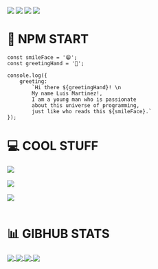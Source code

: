 
<!-- ICONS -->
![](https://img.shields.io/badge/Code-JavaScript-informational?style=flat&logo=javascript&logoColor=f0e736&color=03254c)
![](https://img.shields.io/badge/Code-React-informational?style=flat&logo=react&logoColor=61DBFB&color=03254c)
![](https://img.shields.io/badge/Code-Python-informational?style=flat&logo=python&logoColor=f0e736&color=03254c)
![](https://img.shields.io/badge/Code-Csharp-informational?style=flat&logo=c-sharp&logoColor=white&color=03254c)

# 👋 NPM START
    const smileFace = '😁';
    const greetingHand = '👋'; 
    
    console.log({
        greeting: 
            `Hi there ${greetingHand}! \n
            My name Luis Martinez!,
            I am a young man who is passionate
            about this universe of programming,
            just like who reads this ${smileFace}.`
    });

# 💻 COOL STUFF 


<a href="https://github.com/Louislam09/song-lyrics-react-app">
  <img align="center" src="https://github-readme-stats.vercel.app/api/pin/?username=Louislam09&repo=song-lyrics-react-app&title_color=37d251&text_color=c9cacc&icon_color=FDFD59&bg_color=03254c" />
</a>  

<br>
<br>


<a href="https://louislam09.github.io/NumberPuzzle/">
  <img align="center" src="https://github-readme-stats.vercel.app/api/pin/?username=Louislam09&repo=NumberPuzzle&title_color=37d251&text_color=c9cacc&icon_color=FDFD59&bg_color=03254c" />
</a>  

<br>
<br>

<a href="https://connect-four-09.herokuapp.com/">
  <img align="center" src="https://github-readme-stats.vercel.app/api/pin/?username=Louislam09&repo=connect-four&title_color=37d251&text_color=c9cacc&icon_color=FDFD59&bg_color=03254c" />
</a>  

<br>
<br>

# 📊 GIBHUB STATS

<a href="#">
    <img align="center" src="https://github-readme-stats.vercel.app/api/top-langs/?username=Louislam09&hide=java,html&title_color=37d251&text_color=c9cacc&icon_color=FDFD59&bg_color=03254c">
</a>
<a href="#">
    <img align="center" src="https://github-readme-stats.vercel.app/api?username=Louislam09&show_icons=true&line_height=27&count_private=true&title_color=37d251&text_color=c9cacc&icon_color=FDFD59&bg_color=03254c">
</a>

<a href="https://github.com/Louislam09/DominicanID">
  <img align="center" src="https://github-readme-stats.vercel.app/api/pin/?username=Louislam09&repo=DominicanID&title_color=37d251&text_color=c9cacc&icon_color=FDFD59&bg_color=03254c" />
</a>

<a href="https://github.com/Louislam09/TodoList-WebApp">
  <img align="center" src="https://github-readme-stats.vercel.app/api/pin/?username=Louislam09&repo=TodoList-WebApp&title_color=37d251&text_color=c9cacc&icon_color=FDFD59&bg_color=03254c" />
</a>
